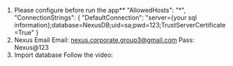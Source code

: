 1. Please configure before run the app**
"AllowedHosts": "*",
  "ConnectionStrings": {
    "DefaultConnection": "server={your sql information};database=NexusDB;uid=sa;pwd=123;TrustServerCertificate=True"
  }
2. Nexus Email
Email: nexus.corporate.group3@gmail.com
Pass: Nexus@123
3. Import database 
Follow the video: 
  
